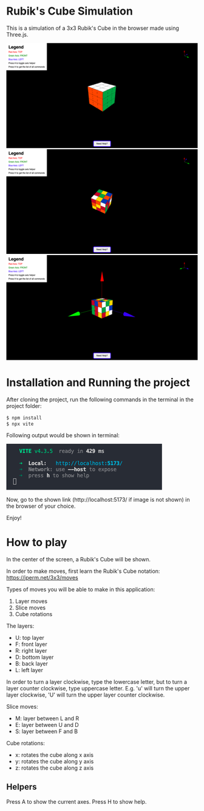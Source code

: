 # Rubik's Cube Simulation

This is a simulation of a 3x3 Rubik's Cube in the browser made using Three.js.

![Simulation Image](./images/ss-1.png)
![Sim Image with Scrambled Cube](./images/ss-2.png)
![Sim Image with Axis Helpers](./images/ss-3.png)

# Installation and Running the project

After cloning the project, run the following commands in the terminal in the project folder:

```
$ npm install
$ npx vite
```

Following output would be shown in terminal:

![Vite terminal output](images/vite-command.png)

Now, go to the shown link (http://localhost:5173/ if image is not shown) in the browser of your choice.

Enjoy!

# How to play

In the center of the screen, a Rubik's Cube will be shown.

In order to make moves, first learn the Rubik's Cube notation: https://jperm.net/3x3/moves

Types of moves you will be able to make in this application:
1. Layer moves
2. Slice moves
3. Cube rotations

The layers:
- U: top layer
- F: front layer
- R: right layer
- D: bottom layer
- B: back layer
- L: left layer

In order to turn a layer clockwise, type the lowercase letter, but to turn a layer counter clockwise, type uppercase letter. E.g. 'u' will turn the upper layer clockwise, 'U' will turn the upper layer counter clockwise.

Slice moves:
- M: layer between L and R
- E: layer between U and D
- S: layer between F and B

Cube rotations:
- x: rotates the cube along x axis
- y: rotates the cube along y axis
- z: rotates the cube along z axis

## Helpers

Press A to show the current axes.
Press H to show help.